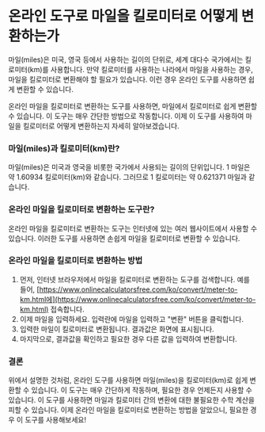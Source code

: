 온라인 도구로 마일을 킬로미터로 어떻게 변환하는가
===========================

마일(miles)은 미국, 영국 등에서 사용하는 길이의 단위로, 세계 대다수 국가에서는 킬로미터(km)를 사용합니다. 만약 킬로미터를 사용하는 나라에서 마일을 사용하는 경우, 마일을 킬로미터로 변환해야 할 필요가 있습니다. 이런 경우 온라인 도구를 사용하면 쉽게 변환할 수 있습니다.

온라인 마일을 킬로미터로 변환하는 도구를 사용하면, 마일에서 킬로미터로 쉽게 변환할 수 있습니다. 이 도구는 매우 간단한 방법으로 작동합니다. 이제 이 도구를 사용하여 마일을 킬로미터로 어떻게 변환하는지 자세히 알아보겠습니다.

### 마일(miles)과 킬로미터(km)란?

마일(miles)은 미국과 영국을 비롯한 국가에서 사용되는 길이의 단위입니다. 1 마일은 약 1.60934 킬로미터(km)와 같습니다. 그러므로 1 킬로미터는 약 0.621371 마일과 같습니다.

### 온라인 마일을 킬로미터로 변환하는 도구란?

온라인 마일을 킬로미터로 변환하는 도구는 인터넷에 있는 여러 웹사이트에서 사용할 수 있습니다. 이러한 도구를 사용하면 손쉽게 마일을 킬로미터로 변환할 수 있습니다.

### 온라인 마일을 킬로미터로 변환하는 방법

1. 먼저, 인터넷 브라우저에서 마일을 킬로미터로 변환하는 도구를 검색합니다. 예를 들어, [https://www.onlinecalculatorsfree.com/ko/convert/meter-to-km.html에](https://www.onlinecalculatorsfree.com/ko/convert/meter-to-km.html) 접속합니다.
2. 이제 마일을 입력하세요. 입력란에 마일을 입력하고 "변환" 버튼을 클릭합니다.
3. 입력한 마일이 킬로미터로 변환됩니다. 결과값은 화면에 표시됩니다.
4. 마지막으로, 결과값을 확인하고 필요한 경우 다른 값을 입력하여 변환합니다.

### 결론

위에서 설명한 것처럼, 온라인 도구를 사용하면 마일(miles)을 킬로미터(km)로 쉽게 변환할 수 있습니다. 이 도구는 매우 간단하게 작동하며, 필요한 경우 언제든지 사용할 수 있습니다. 이 도구를 사용하면 마일과 킬로미터 간의 변환에 대한 불필요한 수학 계산을 피할 수 있습니다. 이제 온라인 마일을 킬로미터로 변환하는 방법을 알았으니, 필요한 경우 이 도구를 사용해보세요!